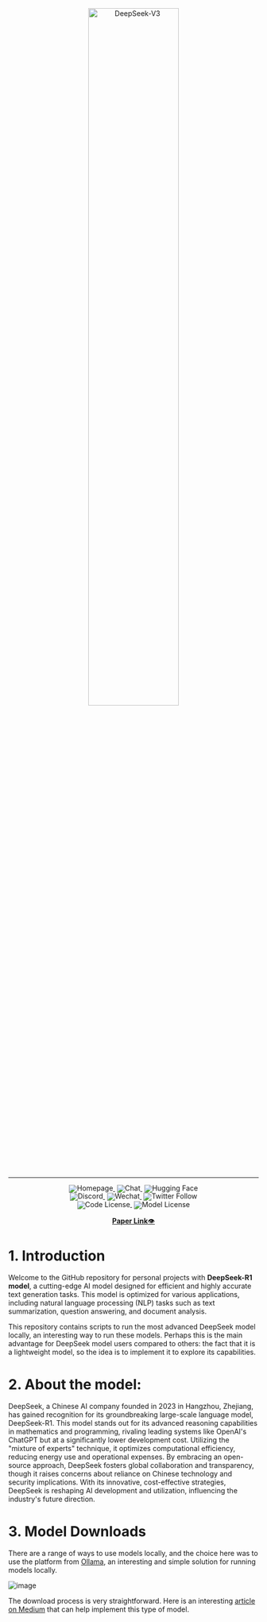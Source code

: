 <!-- markdownlint-disable first-line-h1 -->
<!-- markdownlint-disable html -->
<!-- markdownlint-disable no-duplicate-header -->

<div align="center">
  <img src="https://github.com/deepseek-ai/DeepSeek-V2/blob/main/figures/logo.svg?raw=true" width="60%" alt="DeepSeek-V3" />
</div>
<hr>
<div align="center" style="line-height: 1;">
  <a href="https://www.deepseek.com/" target="_blank" style="margin: 2px;">
    <img alt="Homepage" src="https://github.com/deepseek-ai/DeepSeek-V2/blob/main/figures/badge.svg?raw=true" style="display: inline-block; vertical-align: middle;"/>
  </a>
  <a href="https://chat.deepseek.com/" target="_blank" style="margin: 2px;">
    <img alt="Chat" src="https://img.shields.io/badge/🤖%20Chat-DeepSeek%20V3-536af5?color=536af5&logoColor=white" style="display: inline-block; vertical-align: middle;"/>
  </a>
  <a href="https://huggingface.co/deepseek-ai" target="_blank" style="margin: 2px;">
    <img alt="Hugging Face" src="https://img.shields.io/badge/%F0%9F%A4%97%20Hugging%20Face-DeepSeek%20AI-ffc107?color=ffc107&logoColor=white" style="display: inline-block; vertical-align: middle;"/>
  </a>
</div>

<div align="center" style="line-height: 1;">
  <a href="https://discord.gg/Tc7c45Zzu5" target="_blank" style="margin: 2px;">
    <img alt="Discord" src="https://img.shields.io/badge/Discord-DeepSeek%20AI-7289da?logo=discord&logoColor=white&color=7289da" style="display: inline-block; vertical-align: middle;"/>
  </a>
  <a href="https://github.com/deepseek-ai/DeepSeek-V2/blob/main/figures/qr.jpeg?raw=true" target="_blank" style="margin: 2px;">
    <img alt="Wechat" src="https://img.shields.io/badge/WeChat-DeepSeek%20AI-brightgreen?logo=wechat&logoColor=white" style="display: inline-block; vertical-align: middle;"/>
  </a>
  <a href="https://twitter.com/deepseek_ai" target="_blank" style="margin: 2px;">
    <img alt="Twitter Follow" src="https://img.shields.io/badge/Twitter-deepseek_ai-white?logo=x&logoColor=white" style="display: inline-block; vertical-align: middle;"/>
  </a>
</div>

<div align="center" style="line-height: 1;">
  <a href="https://github.com/deepseek-ai/DeepSeek-V3/blob/main/LICENSE-CODE" style="margin: 2px;">
    <img alt="Code License" src="https://img.shields.io/badge/Code_License-MIT-f5de53?&color=f5de53" style="display: inline-block; vertical-align: middle;"/>
  </a>
  <a href="https://github.com/deepseek-ai/DeepSeek-V3/blob/main/LICENSE-MODEL" style="margin: 2px;">
    <img alt="Model License" src="https://img.shields.io/badge/Model_License-Model_Agreement-f5de53?&color=f5de53" style="display: inline-block; vertical-align: middle;"/>
  </a>
</div>


<p align="center">
  <a href="DeepSeek_V3.pdf"><b>Paper Link</b>👁️</a>
</p>


# 1. Introduction

Welcome to the GitHub repository for personal projects with **DeepSeek-R1 model**, a cutting-edge AI model designed for efficient and highly accurate text generation tasks. This model is optimized for various applications, including natural language processing (NLP) tasks such as text summarization, question answering, and document analysis. 

This repository contains scripts to run the most advanced DeepSeek model locally, an interesting way to run these models. Perhaps this is the main advantage for DeepSeek model users compared to others: the fact that it is a lightweight model, so the idea is to implement it to explore its capabilities.

# 2. About the model:

DeepSeek, a Chinese AI company founded in 2023 in Hangzhou, Zhejiang, has gained recognition for its groundbreaking large-scale language model, DeepSeek-R1. This model stands out for its advanced reasoning capabilities in mathematics and programming, rivaling leading systems like OpenAI's ChatGPT but at a significantly lower development cost. Utilizing the "mixture of experts" technique, it optimizes computational efficiency, reducing energy use and operational expenses. By embracing an open-source approach, DeepSeek fosters global collaboration and transparency, though it raises concerns about reliance on Chinese technology and security implications. With its innovative, cost-effective strategies, DeepSeek is reshaping AI development and utilization, influencing the industry's future direction.

# 3. Model Downloads

There are a range of ways to use models locally, and the choice here was to use the platform from [Ollama](https://ollama.com/), an interesting and simple solution for running models locally. 

![image](https://github.com/user-attachments/assets/0ae62ff5-fbeb-4938-9bfa-a02b5d789f89)


The download process is very straightforward. Here is an interesting [article on Medium](https://medium.com/@amorimandre2012/rodando-modelos-de-llm-localmente-uma-maneira-de-criar-produtos-e-servi%C3%A7os-inteligentes-919cb4569145) that can help implement this type of model.
